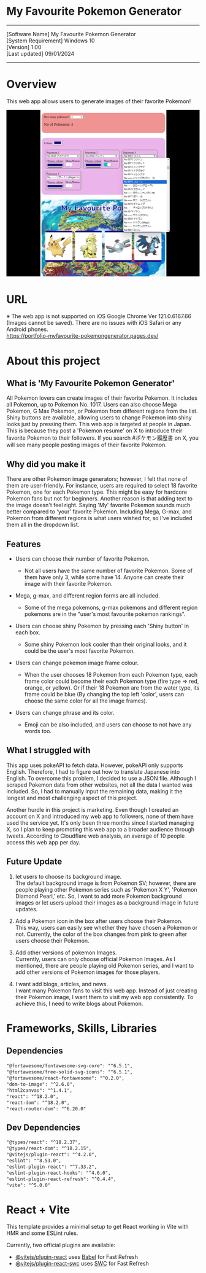 # My Favourite Pokemon Generator  

----------------------------------------

[Software Name] My Favourite Pokemon Generator   
[System Requirement] Windows 10  
[Version] 1.00  
[Last updated] 09/01/2024                                           

----------------------------------------

# Overview

This web app allows users to generate images of their favorite Pokemon!

![MyFavouritePokemonGenerator Image 1](images/MyFavouritePokemonGenerator01.png)

# URL
※ The web app is not supported on iOS Google Chrome Ver 121.0.6167.66 (Images cannot be saved). There are no issues with iOS Safari or any Android phones.  
https://portfolio-myfavourite-pokemongenerator.pages.dev/

# About this project
## What is 'My Favourite Pokemon Generator'
All Pokemon lovers can create images of their favorite Pokemon. It includes all Pokemon, up to Pokemon No. 1017. Users can also choose Mega Pokemon, G Max Pokemon, or Pokemon from different regions from the list. Shiny buttons are available, allowing users to change Pokemon into shiny looks just by pressing them. This web app is targeted at people in Japan. This is because they post a 'Pokemon resume' on X to introduce their favorite Pokemon to their followers. If you search #ポケモン履歴書 on X, you will see many people posting images of their favorite Pokemon.

## Why did you make it
There are other Pokemon image generators; however, I felt that none of them are user-friendly. For instance, users are required to select 18 favorite Pokemon, one for each Pokemon type. This might be easy for hardcore Pokemon fans but not for beginners. Another reason is that adding text to the image doesn't feel right. Saying 'My' favorite Pokemon sounds much better compared to 'your' favorite Pokemon. Including Mega, G-max, and Pokemon from different regions is what users wished for, so I've included them all in the dropdown list.
  
## Features
* Users can choose their number of favorite Pokemon.
  * Not all users have the same number of favorite Pokemon. Some of them have only 3, while some have 14. Anyone can create their image with their favorite Pokemon.

* Mega, g-max, and different region forms are all included.
  * Some of the mega pokemons, g-max pokemons and different region pokemons are in the "user's most favourite pokemon rankings". 

* Users can choose shiny Pokemon by pressing each 'Shiny button' in each box.
  * Some shiny Pokemon look cooler than their original looks, and it could be the user's most favorite Pokemon.

* Users can change pokemon image frame colour.  
  * When the user chooses 18 Pokemon from each Pokemon type, each frame color could become their each Pokemon type (fire type => red, orange, or yellow). Or if their 18 Pokemon are from the water type, its frame could be blue (By changing the top left 'color', users can choose the same color for all the image frames).

* Users can change phrase and its color.  
  * Emoji can be also included, and users can choose to not have any words too.
  
## What I struggled with
This app uses pokeAPI to fetch data. However, pokeAPI only supports English. Therefore, I had to figure out how to translate Japanese into English. To overcome this problem, I decided to use a JSON file. Although I scraped Pokemon data from other websites, not all the data I wanted was included. So, I had to manually input the remaining data, making it the longest and most challenging aspect of this project.

Another hurdle in this project is marketing. Even though I created an account on X and introduced my web app to followers, none of them have used the service yet. It's only been three months since I started managing X, so I plan to keep promoting this web app to a broader audience through tweets. According to Cloudflare web analysis, an average of 10 people access this web app per day.

## Future Update
1. let users to choose its background image.  
The default background image is from Pokemon SV; however, there are people playing other Pokemon series such as 'Pokemon X Y', 'Pokemon Diamond Pearl,' etc. So, I want to add more Pokemon background images or let users upload their images as a background image in future updates.

1. Add a Pokemon icon in the box after users choose their Pokemon.  
This way, users can easily see whether they have chosen a Pokemon or not. Currently, the color of the box changes from pink to green after users choose their Pokemon.

1. Add other versions of pokemon Images.  
Currently, users can only choose official Pokemon Images. As I mentioned, there are people playing old Pokemon series, and I want to add other versions of Pokemon images for those players.

1. I want add blogs, articles, and news.  
I want many Pokemon fans to visit this web app. Instead of just creating their Pokemon image, I want them to visit my web app consistently. To achieve this, I need to write blogs about Pokemon.


# Frameworks, Skills, Libraries
## Dependencies
    "@fortawesome/fontawesome-svg-core": "^6.5.1",
    "@fortawesome/free-solid-svg-icons": "^6.5.1",
    "@fortawesome/react-fontawesome": "^0.2.0",
    "dom-to-image": "^2.6.0",
    "html2canvas": "^1.4.1",
    "react": "^18.2.0",
    "react-dom": "^18.2.0",
    "react-router-dom": "^6.20.0"
## Dev Dependencies
    "@types/react": "^18.2.37",
    "@types/react-dom": "^18.2.15",
    "@vitejs/plugin-react": "^4.2.0",
    "eslint": "^8.53.0",
    "eslint-plugin-react": "^7.33.2",
    "eslint-plugin-react-hooks": "^4.6.0",
    "eslint-plugin-react-refresh": "^0.4.4",
    "vite": "^5.0.0"

# React + Vite

This template provides a minimal setup to get React working in Vite with HMR and some ESLint rules.

Currently, two official plugins are available:

- [@vitejs/plugin-react](https://github.com/vitejs/vite-plugin-react/blob/main/packages/plugin-react/README.md) uses [Babel](https://babeljs.io/) for Fast Refresh
- [@vitejs/plugin-react-swc](https://github.com/vitejs/vite-plugin-react-swc) uses [SWC](https://swc.rs/) for Fast Refresh
